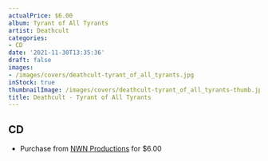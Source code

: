 ```yaml
---
actualPrice: $6.00
album: Tyrant of All Tyrants
artist: Deathcult
categories:
- CD
date: '2021-11-30T13:35:36'
draft: false
images:
- /images/covers/deathcult-tyrant_of_all_tyrants.jpg
inStock: true
thumbnailImage: /images/covers/deathcult-tyrant_of_all_tyrants-thumb.jpg
title: Deathcult - Tyrant of All Tyrants
---
```


## CD
* Purchase from [NWN Productions](http://shop.nwnprod.com/index.php?route=product/product&path=93&product_id=2619&sort=pd.name&order=ASC) for $6.00
